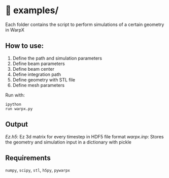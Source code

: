 :file_folder: examples/
===

Each folder contains the script to perform simulations of a certain geometry in WarpX 

How to use:
---
1. Define the path and simulation parameters
2. Define beam parameters
3. Define beam center 
4. Define integration path
5. Define geometry with STL file
6. Define mesh parameters

Run with:

 ```
 ipython 
 run warpx.py
 ```

Output
---
*Ez.h5*: Ez 3d matrix for every timestep in HDF5 file format
*warpx.inp*: Stores the geometry and simulation input in a dictionary with pickle 

Requirements
---
`numpy`, `scipy`, `stl`, `h5py`, `pywarpx`